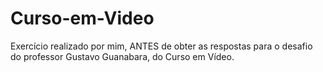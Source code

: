 # Curso-em-Video
Exercício realizado por mim, ANTES de obter as respostas para o desafio do professor Gustavo Guanabara, do Curso em Vídeo.
